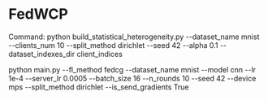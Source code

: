 # FedWCP
Command:
python build_statistical_heterogeneity.py --dataset_name mnist --clients_num 10 --split_method dirichlet --seed 42 --alpha 0.1 --dataset_indexes_dir client_indices

python main.py --fl_method fedcg --dataset_name mnist --model cnn --lr 1e-4 --server_lr 0.0005 --batch_size 16 --n_rounds 10 --seed 42 --device mps --split_method dirichlet --is_send_gradients True
